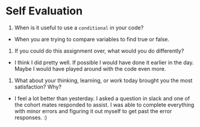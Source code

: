 # Self Evaluation

1. When is it useful to use a `conditional` in your code?
 - When you are trying to compare variables to find true or false.
1. If you could do this assignment over, what would you do differently?
 - I think I did pretty well. If possible I would have done it earlier in the day. Maybe I would have played around with the code even more. 
1. What about your thinking, learning, or work today brought you the most satisfaction? Why?
 - I feel a lot better than yesterday. I asked a question in slack and one of the cohort mates responded to assist. I was able to complete everything with minor errors and figuring it out myself to get past the error responses. :)
